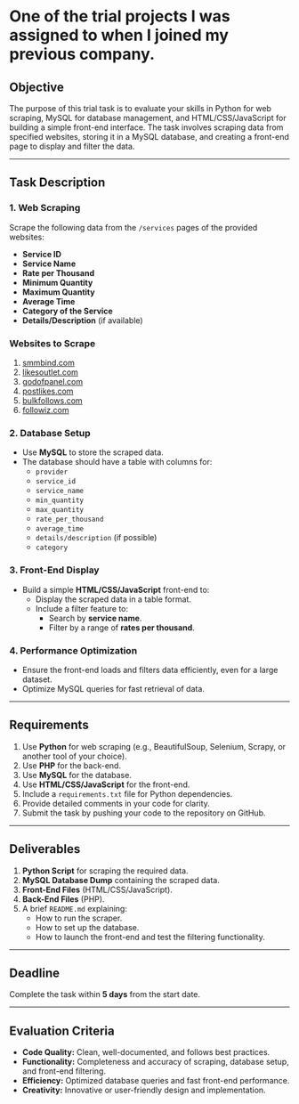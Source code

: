 # One of the trial projects I was assigned to when I joined my previous company.
## Objective
The purpose of this trial task is to evaluate your skills in Python for web scraping, MySQL for database management, and HTML/CSS/JavaScript for building a simple front-end interface. The task involves scraping data from specified websites, storing it in a MySQL database, and creating a front-end page to display and filter the data.

---

## Task Description
### **1. Web Scraping**
Scrape the following data from the `/services` pages of the provided websites:
- **Service ID**
- **Service Name**
- **Rate per Thousand**
- **Minimum Quantity**
- **Maximum Quantity**
- **Average Time**
- **Category of the Service**
- **Details/Description** (if available)

### **Websites to Scrape**
1. [smmbind.com](https://smmbind.com)
2. [likesoutlet.com](https://likesoutlet.com)
3. [godofpanel.com](https://godofpanel.com)
4. [postlikes.com](https://postlikes.com)
5. [bulkfollows.com](https://bulkfollows.com)
6. [followiz.com](https://followiz.com)

### **2. Database Setup**
- Use **MySQL** to store the scraped data.
- The database should have a table with columns for:
  - `provider`
  - `service_id`
  - `service_name`
  - `min_quantity`
  - `max_quantity`
  - `rate_per_thousand`
  - `average_time`
  - `details/description` (if possible)
  - `category`
  

### **3. Front-End Display**
- Build a simple **HTML/CSS/JavaScript** front-end to:
  - Display the scraped data in a table format.
  - Include a filter feature to:
    - Search by **service name**.
    - Filter by a range of **rates per thousand**.

### **4. Performance Optimization**
- Ensure the front-end loads and filters data efficiently, even for a large dataset.
- Optimize MySQL queries for fast retrieval of data.

---

## Requirements
1. Use **Python** for web scraping (e.g., BeautifulSoup, Selenium, Scrapy, or another tool of your choice).
2. Use **PHP** for the back-end.
3. Use **MySQL** for the database.
4. Use **HTML/CSS/JavaScript** for the front-end.
5. Include a `requirements.txt` file for Python dependencies.
6. Provide detailed comments in your code for clarity.
7. Submit the task by pushing your code to the repository on GitHub.

---

## Deliverables
1. **Python Script** for scraping the required data.
2. **MySQL Database Dump** containing the scraped data.
3. **Front-End Files** (HTML/CSS/JavaScript).
4. **Back-End Files** (PHP).
5. A brief `README.md` explaining:
   - How to run the scraper.
   - How to set up the database.
   - How to launch the front-end and test the filtering functionality.

---

## Deadline
Complete the task within **5 days** from the start date.

---

## Evaluation Criteria
- **Code Quality:** Clean, well-documented, and follows best practices.
- **Functionality:** Completeness and accuracy of scraping, database setup, and front-end filtering.
- **Efficiency:** Optimized database queries and fast front-end performance.
- **Creativity:** Innovative or user-friendly design and implementation.
